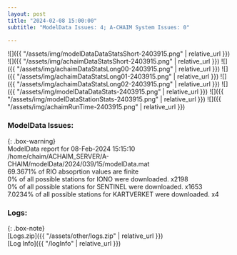 ```yaml
---
layout: post
title: "2024-02-08 15:00:00"
subtitle: "ModelData Issues: 4; A-CHAIM System Issues: 0"

---
```


![]({{ "/assets/img/modelDataDataStatsShort-2403915.png" | relative_url }})
![]({{ "/assets/img/achaimDataStatsShort-2403915.png" | relative_url }})
![]({{ "/assets/img/achaimDataStatsLong00-2403915.png" | relative_url }})
![]({{ "/assets/img/achaimDataStatsLong01-2403915.png" | relative_url }})
![]({{ "/assets/img/achaimDataStatsLong02-2403915.png" | relative_url }})
![]({{ "/assets/img/modelDataDataStats-2403915.png" | relative_url }})
![]({{ "/assets/img/modelDataStationStats-2403915.png" | relative_url }})
![]({{ "/assets/img/achaimRunTime-2403915.png" | relative_url }})


### ModelData Issues:  
  
{: .box-warning}  
 ModelData report for 08-Feb-2024 15:15:10   
 /home/chaim/ACHAIM_SERVER/A-CHAIM/modelData/2024/039/15/modelData.mat   
 69.3671% of RIO absoprtion values are finite   
 0% of all possible stations for IONO were downloaded. x2198   
 0% of all possible stations for SENTINEL were downloaded. x1653   
 7.0234% of all possible stations for KARTVERKET were downloaded. x4   
  


### Logs:  
  
{: .box-note}  
[Logs.zip]({{ "/assets/other/logs.zip" | relative_url }})  
[Log Info]({{ "/logInfo" | relative_url }})  
